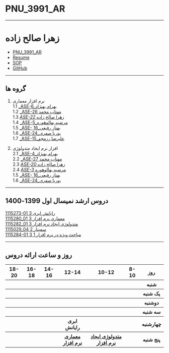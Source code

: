 # PNU_3991_AR
---------
# زهرا صالح زاده
- [PNU_3991_AR](https://github.com/zahrasalehzadeh/PNU_3991_AR/blob/main/README.md)
- [Resume](https://zahrasalehzadeh.github.io/resume/) 
- [SOP](        )
- [GitHub](https://github.com/zahrasalehzadeh)
------------------
## گروه ها

1. نرم افزار معماری
    <br>
    1.1 [_ASE-6_بهرام بهنژاد ](https://github.com/AliRazavi-edu/PNU_3991/tree/master/_MSc/SoftwareArchitecture/06_%D8%A8%D9%87%D8%B1%D8%A7%D9%85%20%D8%A8%D9%87%D9%86%DA%98%D8%A7%D8%AF)    
    1.2 [_ASE-26 مهتاب محمد](https://github.com/AliRazavi-edu/PNU_3991/tree/master/_MSc/SoftwareArchitecture/26_%D9%85%D9%87%D8%AA%D8%A7%D8%A8%20%D9%85%D8%AD%D9%85%D8%AF)    
    1.3 [_ASE-22_ زهرا صالح زاده](https://github.com/AliRazavi-edu/PNU_3991/tree/master/_MSc/SoftwareArchitecture/22_%D8%B2%D9%87%D8%B1%D8%A7%20%D8%B5%D8%A7%D9%84%D8%AD%20%D8%B2%D8%A7%D8%AF%D9%87)    
    1.4  [_ASE-5_مرضيه بهالوهوره](https://github.com/AliRazavi-edu/PNU_3991/tree/master/_MSc/SoftwareArchitecture/05_%D9%85%D8%B1%D8%B6%D9%8A%D9%87%20%D8%A8%D9%87%D8%A7%D9%84%D9%88%D9%87%D9%88%D8%B1%D9%87)
    <br>
	1.5  [_ASE- 16_بهناز رفيعي](https://github.com/AliRazavi-edu/PNU_3991/tree/master/_MSc/SoftwareArchitecture/16_بهناز%20رفيعي)<br>
	1.6  [_ASE-24_پوريا صفري](https://github.com/AliRazavi-edu/PNU_3991/tree/master/_MSc/SoftwareArchitecture/24_پوريا%20صفري)<br>
	1.7  [_ASE-15_عليرضا رزمجو](https://github.com/AliRazavi-edu/PNU_3991/tree/master/_MSc/SoftwareArchitecture/15_عليرضا%20رزمجو)<br>
 
 
 2. افزار نرم ایجاد  متدولوژی 
    <br>
    2.1 [_ASE-4_بهرام بهنژاد ](https://github.com/AliRazavi-edu/PNU_3991/tree/master/_MSc/SoftwareDevelopmentMethodologies/04_%D8%A8%D9%87%D8%B1%D8%A7%D9%85%20%D8%A8%D9%87%D9%86%DA%98%D8%A7%D8%AF)    
    2.2 [_ASE-27 مهتاب محمد](https://github.com/AliRazavi-edu/PNU_3991/tree/master/_MSc/SoftwareDevelopmentMethodologies/27_%D9%85%D9%87%D8%AA%D8%A7%D8%A8%20%D9%85%D8%AD%D9%85%D8%AF)    
    2.3 [_ASE-20_ زهرا صالح زاده](https://github.com/AliRazavi-edu/PNU_3991/tree/master/_MSc/SoftwareDevelopmentMethodologies/20_%D8%B2%D9%87%D8%B1%D8%A7%20%D8%B5%D8%A7%D9%84%D8%AD%20%D8%B2%D8%A7%D8%AF%D9%87)    
    2.4 [_ASE-3_ مرضيه بهالوهوره](https://github.com/AliRazaviedu/PNU_3991/tree/master/_MSc/SoftwareDevelopmentMethodologies/03_%D9%85%D8%B1%D8%B6%D9%8A%D9%87%20%D8%A8%D9%87%D8%A7%D9%84%D9%88%D9%87%D9%88%D8%B1%D9%87)<br>
	1.5 [_ASE- 16_بهناز رفيعي](https://github.com/AliRazavi-edu/PNU_3991/tree/master/_MSc/SoftwareArchitecture/16_بهناز%20رفيعي)
	<br>
	1.6 [_ASE-24_پوريا صفري](https://github.com/AliRazavi-edu/PNU_3991/tree/master/_MSc/SoftwareArchitecture/24_پوريا%20صفري)
	<br>
------------------
## دروس ارشد نمیسال اول 1399-1400

[1115273-01	رایانش ابری	3]()
<br>
[1115280_01	معماري نرم افزار	3](https://github.com/saharzeinivand/PNU_3991_AR/tree/main/SoftwareArchitecture)
<br>
[1115282_01	متدولوژي ايجاد نرم افزار	3](https://github.com/saharzeinivand/PNU_3991_AR/tree/main/SoftwareDevelopmentMethodologies)
<br>
[1115029_04	سمينار	2]()
<br>
[1115284-01 	مباحث ویژه در نرم افزار 1	3]()

--------------
## روز و ساعت ارائه دروس

<table style="width:100%">
  <tr>
	<th>18-20</th>
    <th >16-18</th>
    <th >14-16</th>
    <th >12-14</th>
    <th>10-12</th>
    <th>8-10</th>
    <th>روز</th>
  </tr>
  <tr>
    <th ></th>
	<th ></th>
    <th ></th>
    <th ></th>
    <th></th>
    <th></th>
    <th>شنبه</th>
  </tr>
   <tr>
    <th ></th>
	<th ></th>
    <th ></th>
    <th></th>
    <th></th>
    <th ></th>
    <th>یک شنبه</th>
  </tr>
   <tr>
     <th ></th>
	 <th ></th>
     <th ></th>
     <th></th>
     <th></th>
    <th ></th>   
    <th>دوشنبه</th>
  </tr>
   <tr>
    <th ></th>
	<th ></th>
    <th ></th>
    <th></th>
    <th></th>
    <th ></th>
    <th>سه شنبه</th>
  </tr>
   <tr>
    <th ></th>
	<th ></th>
    <th ></th>
    <th>ابری رایانش</th>
    <th></th>
     <th ></th>
    <th>چهارشنبه</th>
  </tr>
   <tr>
    <th > </th>
	<th ></th>
     <th ></th>
     <th ><a  href="https://github.com/AliRazavi-edu/PNU_3991/tree/master/_MSc/SoftwareArchitecture">معماری نرم افزار</a></th>
     <th><a  href="https://github.com/AliRazavi-edu/PNU_3991/tree/master/_MSc/SoftwareDevelopmentMethodologies">متدولوژی ایجاد نرم افزار</a></th>
    <th></th>
    <th>پنج شنبه</th>
  </tr>
</table>
